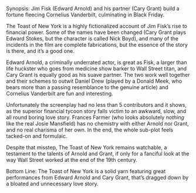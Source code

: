 Synopsis: Jim Fisk (Edward Arnold) and his partner (Cary Grant) build a fortune fleecing Cornelius Vanderbilt, culminating in Black Friday.

The Toast of New York is a highly fictionalized account of Jim Fisk’s rise to financial power.  Some of the names have been changed (Cary Grant plays Edward Stokes, but the character is called Nick Boyd), and many of the incidents in the film are complete fabrications, but the essence of the story is there, and it’s a good one.

Edward Arnold, a criminally underrated actor, is great as Fisk, a larger than life huckster who goes from medicine show barker to Wall Street titan, and Cary Grant is equally good as his suave partner.  The two work well together and their schemes to outwit Daniel Drew (played by a Donald Meek, who bears more than a passing resemblance to the genuine article) and Cornelius Vanderbilt are fun and interesting.

Unfortunately the screenplay had no less than 5 contributors and it shows, as the superior financial tycoon story falls victim to an awkward, slow, and all round boring love story.  Frances Farmer (who looks absolutely <em>nothing</em> like the real Josie Mansfield) has no chemistry with either Arnold nor Grant, and no real charisma of her own.  In the end, the whole sub-plot feels tacked-on and formulaic.

Despite that misstep, The Toast of New York remains watchable, a testament to the talents of Arnold and Grant, if only for a fanciful look at the way Wall Street worked at the end of the 19th century.

Bottom Line: The Toast of New York is a solid yarn featuring great performances from Edward Arnold and Cary Grant, that’s dragged down by a bloated and unnecessary love story.
